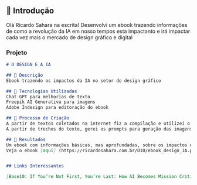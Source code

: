 ## 🚀 Introdução

Olá Ricardo Sahara na escrita! Desenvolvi um ebook trazendo informações de como a revolução da IA em nosso tempos esta impactanto e irá impactar cada vez mais o mercado de design gráfico e digital

### Projeto
```markdown
# O DESIGN E A IA

## 📒 Descrição
Ebook trazendo os impactos da IA no setor do design gráfico

## 🤖 Tecnologias Utilizadas
Chat GPT para melhorias de texto
Freepik AI Generativa para imagens
Adobe Indesign para editoração do ebook

## 🧐 Processo de Criação
A partir de textos coletados na internet fiz a compilação e utilizei o Chat GPT para criação original e melhoriasno texto.
A partir de trechos do texto, gerei os prompts para geração das imagens no Freepik

## 🚀 Resultados
Um ebook com informações básicas, mas aprofundadas, sobre os impactos da IA no design gráfico.
Veja o ebook [aqui] (https://ricardosahara.com.br/DIO/ebook_design_IA.pdf)


## Links Interessantes

[Base10: If You’re Not First, You’re Last: How AI Becomes Mission Critical](https://base10.vc/post/generative-ai-mission-critical/)
